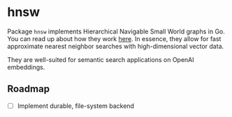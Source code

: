 # hnsw

Package `hnsw` implements Hierarchical Navigable Small World graphs in Go. You
can read up about how they work [here](https://arxiv.org/pdf/1603.09320). In essence,
they allow for fast approximate nearest neighbor searches with high-dimensional
vector data.

They are well-suited for semantic search applications on OpenAI embeddings.

## Roadmap

- [ ] Implement durable, file-system backend